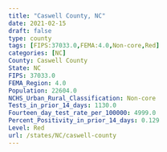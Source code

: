 ```yaml
---
title: "Caswell County, NC"
date: 2021-02-15
draft: false
type: county
tags: [FIPS:37033.0,FEMA:4.0,Non-core,Red]
categories: [NC]
County: Caswell County
State: NC
FIPS: 37033.0
FEMA_Region: 4.0
Population: 22604.0
NCHS_Urban_Rural_Classification: Non-core
Tests_in_prior_14_days: 1130.0
Fourteen_day_test_rate_per_100000: 4999.0
Percent_Positivity_in_prior_14_days: 0.129
Level: Red
url: /states/NC/caswell-county
---
```



